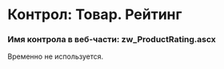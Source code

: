 ﻿---
description: 2.4.9.1
---
# Контрол: Товар. Рейтинг
### Имя контрола в веб-части: zw_ProductRating.ascx
Временно не используется.
